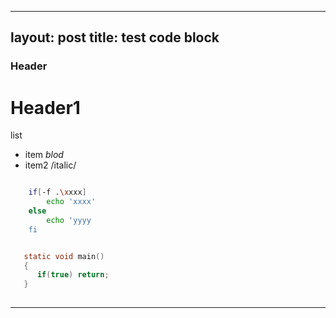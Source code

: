 
---
layout: post
title: test code block
---

### Header ###

Header1
=======


list
- item *blod*
- item2 /italic/

~~~bash

    if[-f .\xxxx]
        echo 'xxxx'
    else
        echo 'yyyy
    fi
~~~


~~~c

   static void main()
   {
      if(true) return; 
   }
  
~~~

--------